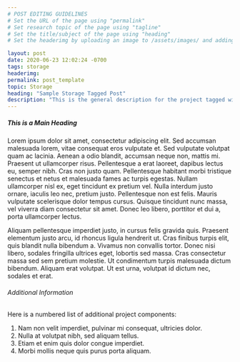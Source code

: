 ```yaml
---
# POST EDITING GUIDELINES
# Set the URL of the page using "permalink"
# Set research topic of the page using "tagline"
# Set the title/subject of the page using "heading"
# Set the headerimg by uploading an image to /assets/images/ and adding the URL to "headerimg"

layout: post
date: 2020-06-23 12:02:24 -0700
tags: storage
headerimg:
permalink: post_template
topic: Storage
heading: "Sample Storage Tagged Post"
description: "This is the general description for the project tagged with the storage tag."
---
```

<!-- Project Overview section -->
<div class="container-fluid bg-gray my-5 py-5">
    <div class="container pt-4">
        <h5>This is a Main Heading</h5>
        <P>Lorem ipsum dolor sit amet, consectetur adipiscing elit. Sed accumsan malesuada lorem, vitae consequat eros vulputate et. Sed vulputate volutpat quam ac lacinia. Aenean a odio blandit, accumsan neque non, mattis mi. Praesent ut ullamcorper risus. Pellentesque a erat laoreet, dapibus lectus eu, semper nibh. Cras non justo quam. Pellentesque habitant morbi tristique senectus et netus et malesuada fames ac turpis egestas. Nullam ullamcorper nisl ex, eget tincidunt ex pretium vel. Nulla interdum justo ornare, iaculis leo nec, pretium justo. Pellentesque non est felis. Mauris vulputate scelerisque dolor tempus cursus. Quisque tincidunt nunc massa, vel viverra diam consectetur sit amet. Donec leo libero, porttitor et dui a, porta ullamcorper lectus.</P>
        <P>Aliquam pellentesque imperdiet justo, in cursus felis gravida quis. Praesent elementum justo arcu, id rhoncus ligula hendrerit ut. Cras finibus turpis elit, quis blandit nulla bibendum a. Vivamus non convallis tortor. Donec nisi libero, sodales fringilla ultrices eget, lobortis sed massa. Cras consectetur massa sed sem pretium molestie. Ut condimentum turpis malesuada dictum bibendum. Aliquam erat volutpat. Ut est urna, volutpat id dictum nec, sodales et erat.</P>
    </div>
</div>
<!-- /Project Overview section -->
<!-- Project Details and Additional Info -->
<div class="container">
    <h6>Additional Information</h6>
        <P>Here is a numbered list of additional project components:</P>
        <ol>
            <li>Nam non velit imperdiet, pulvinar mi consequat, ultricies dolor.</li>
            <li>Nulla at volutpat nibh, sed aliquam tellus.</li>
            <li>Etiam et enim quis dolor congue imperdiet.</li>
            <li>Morbi mollis neque quis purus porta aliquam.</li>
        </ol>
</div>
<!-- /Project Details and Additional Info -->